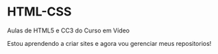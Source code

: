 # HTML-CSS
 Aulas de HTML5 e CC3 do Curso em Vídeo

 Estou aprendendo a criar sites e agora vou gerenciar meus repositorios!
